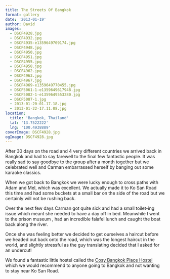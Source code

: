 ```yaml
---
title: The Streets Of Bangkok
format: gallery
date: '2013-01-19'
author: David
images:
  - DSCF4928.jpg
  - DSCF4932.jpg
  - DSCF4935-e1359649709174.jpg
  - DSCF4948.jpg
  - DSCF4950.jpg
  - DSCF4951.jpg
  - DSCF4955.jpg
  - DSCF4958.jpg
  - DSCF4962.jpg
  - DSCF4963.jpg
  - DSCF4967.jpg
  - DSCF4969-e1359649770455.jpg
  - DSCF5061-1-e1359649617948.jpg
  - DSCF5082-1-e1359649553280.jpg
  - DSCF5087-1.jpg
  - 2013-01-20-01.17.18.jpg
  - 2013-01-22-17.11.08.jpg
location:
  title: 'Bangkok, Thailand'
  lat: '13.7522222'
  lng: '100.4938889'
coverImage: DSCF4928.jpg
ogImage: DSCF4928.jpg
---
```

After 30 days on the road and 4 very different countries we arrived back in Bangkok and had to say farewell to the final few fantastic people. It was really sad to say goodbye to the group after a month together but we celebrated well and Carman embarrassed herself by banging out some karaoke classics.

When we got back to Bangkok we were lucky enough to cross paths with Adam and Mel, which was excellent. We actually made it to Ko San Road this time and had some buckets at a small bar on the side of the road but we certainly will not be rushing back.

Over the next few days Carman got quite sick and had a small toilet-ing issue which meant she needed to have a day off in bed. Meanwhile I went to the prison museum , had an incredible falafel lunch and caught the boat back along the river.

Once she was feeling better we decided to get ourselves a haircut before we headed out back onto the road, which was the longest haircut in the world, and slightly stressful as the guy translating decided that I asked for an undercut!

We found a fantastic little hostel called the [Cosy Bangkok Place Hostel](http://www.cozybangkok.com/) which we would recommend to anyone going to Bangkok and not wanting to stay near Ko San Road.
